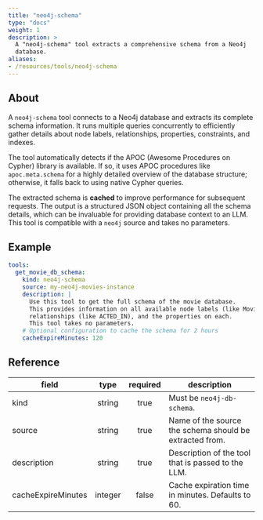 ```yaml
---
title: "neo4j-schema"
type: "docs"
weight: 1
description: > 
  A "neo4j-schema" tool extracts a comprehensive schema from a Neo4j
  database.
aliases:
- /resources/tools/neo4j-schema
---
```


## About

A `neo4j-schema` tool connects to a Neo4j database and extracts its complete schema information. It runs multiple queries concurrently to efficiently gather details about node labels, relationships, properties, constraints, and indexes.

The tool automatically detects if the APOC (Awesome Procedures on Cypher) library is available. If so, it uses APOC procedures like `apoc.meta.schema` for a highly detailed overview of the database structure; otherwise, it falls back to using native Cypher queries.

The extracted schema is **cached** to improve performance for subsequent requests. The output is a structured JSON object containing all the schema details, which can be invaluable for providing database context to an LLM. This tool is compatible with a `neo4j` source and takes no parameters.

## Example

```yaml
tools:
  get_movie_db_schema:
    kind: neo4j-schema
    source: my-neo4j-movies-instance
    description: |
      Use this tool to get the full schema of the movie database.
      This provides information on all available node labels (like Movie, Person), 
      relationships (like ACTED_IN), and the properties on each.
      This tool takes no parameters.
    # Optional configuration to cache the schema for 2 hours
    cacheExpireMinutes: 120
```

## Reference
| **field**           | **type**   | **required** | **description**                                                                                 |
|---------------------|:----------:|:------------:|-------------------------------------------------------------------------------------------------|
| kind                | string     |     true     | Must be `neo4j-db-schema`.                                                                      |
| source              | string     |     true     | Name of the source the schema should be extracted from.                                         |
| description         | string     |     true     | Description of the tool that is passed to the LLM.                                              |
| cacheExpireMinutes  | integer    |    false     | Cache expiration time in minutes. Defaults to 60.                                               |
